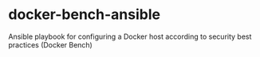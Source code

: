 # docker-bench-ansible
Ansible playbook for configuring a Docker host according to security best practices (Docker Bench)
